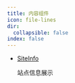 ```yaml
---
title: 内容组件
icon: file-lines
dir:
  collapsible: false
index: false
---
```


- [SiteInfo](site-info.md)

  站点信息展示
